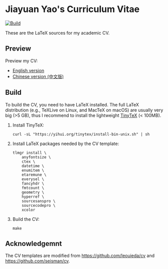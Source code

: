 # Jiayuan Yao's Curriculum Vitae

[![Build](https://github.com/core-man/cv/workflows/Build/badge.svg)](https://github.com/core-man/cv/actions?query=workflow%3ABuild)

These are the LaTeX sources for my academic CV.

## Preview

Preview my CV:

- [English version](https://github.com/core-man/cv/blob/gh-pages/DYao_cv_en.pdf)
- [Chinese version (中文版)](https://github.com/core-man/cv/blob/gh-pages/DYao_cv_cn.pdf)

## Build

To build the CV, you need to have LaTeX installed. The full LaTeX distribution
(e.g., TeXLive on Linux, and MacTeX on macOS) are usually very big (>5 GB),
thus I recommend to install the lightweight [TinyTeX](https://yihui.org/tinytex/)
(< 100MB).

1. 	Install TinyTeX:

		curl -sL "https://yihui.org/tinytex/install-bin-unix.sh" | sh

2. 	Install LaTeX packages needed by the CV template:

        tlmgr install \
            anyfontsize \
            ctex \
            datetime \
            enumitem \
            etaremune \
            everysel \
            fancyhdr \
            fmtcount \
            geometry \
            hyperref \
            sourcesanspro \
            sourcecodepro \
            xcolor

3. 	Build the CV:

		make

## Acknowledgemnt

The CV templates are modified from https://github.com/leouieda/cv
and https://github.com/seisman/cv.
